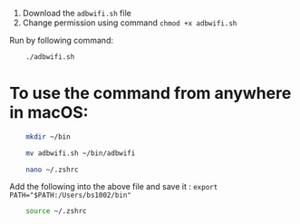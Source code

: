 1. Download the `adbwifi.sh` file
2. Change permission using command `chmod +x adbwifi.sh`

Run by following command:
```bash
    ./adbwifi.sh
```

# To use the command from anywhere in macOS:
```bash
    mkdir ~/bin
```
```bash
    mv adbwifi.sh ~/bin/adbwifi 
```
```bash
    nano ~/.zshrc
```
Add the following into the above file and save it : `export PATH="$PATH:/Users/bs1002/bin"`

```bash
    source ~/.zshrc
```

